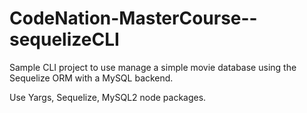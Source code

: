 # CodeNation-MasterCourse--sequelizeCLI

Sample CLI project to use manage a simple movie database using the Sequelize ORM with a MySQL backend.

Use Yargs, Sequelize, MySQL2 node packages.
